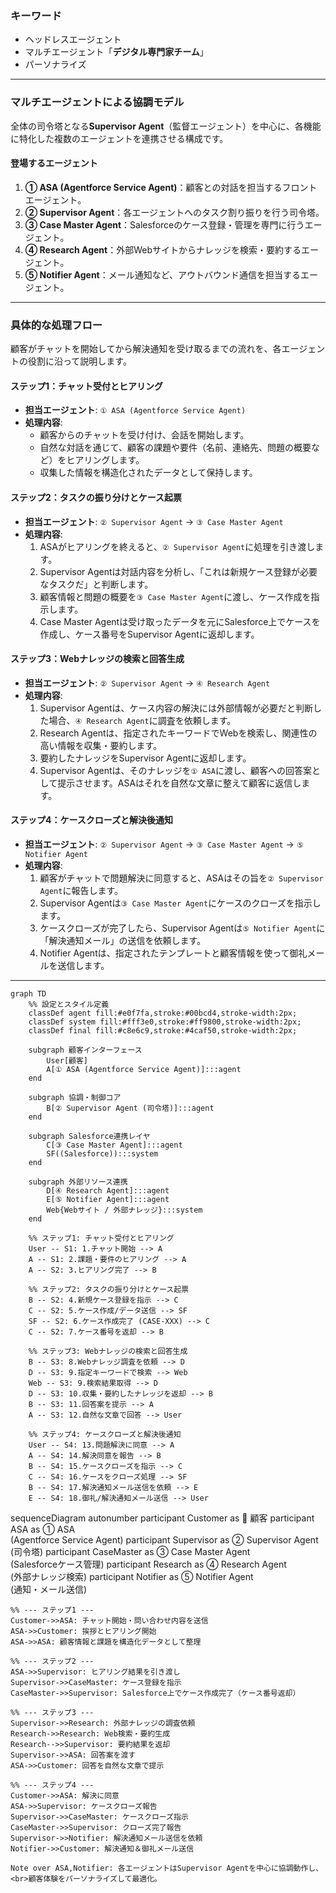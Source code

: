 ### キーワード
- ヘッドレスエージェント
- マルチエージェント「**デジタル専門家チーム**」
- パーソナライズ

---

### マルチエージェントによる協調モデル

全体の司令塔となる**Supervisor Agent**（監督エージェント）を中心に、各機能に特化した複数のエージェントを連携させる構成です。

#### 登場するエージェント
1.  **① ASA (Agentforce Service Agent)**：顧客との対話を担当するフロントエージェント。
2.  **② Supervisor Agent**：各エージェントへのタスク割り振りを行う司令塔。
3.  **③ Case Master Agent**：Salesforceのケース登録・管理を専門に行うエージェント。
4.  **④ Research Agent**：外部Webサイトからナレッジを検索・要約するエージェント。
5.  **⑤ Notifier Agent**：メール通知など、アウトバウンド通信を担当するエージェント。

---

### 具体的な処理フロー

顧客がチャットを開始してから解決通知を受け取るまでの流れを、各エージェントの役割に沿って説明します。

#### **ステップ1：チャット受付とヒアリング**
* **担当エージェント**: `① ASA (Agentforce Service Agent)`
* **処理内容**:
    * 顧客からのチャットを受け付け、会話を開始します。
    * 自然な対話を通じて、顧客の課題や要件（名前、連絡先、問題の概要など）をヒアリングします。
    * 収集した情報を構造化されたデータとして保持します。

#### **ステップ2：タスクの振り分けとケース起票**
* **担当エージェント**: `② Supervisor Agent` → `③ Case Master Agent`
* **処理内容**:
    1.  ASAがヒアリングを終えると、`② Supervisor Agent`に処理を引き渡します。
    2.  Supervisor Agentは対話内容を分析し、「これは新規ケース登録が必要なタスクだ」と判断します。
    3.  顧客情報と問題の概要を`③ Case Master Agent`に渡し、ケース作成を指示します。
    4.  Case Master Agentは受け取ったデータを元にSalesforce上でケースを作成し、ケース番号をSupervisor Agentに返却します。

#### **ステップ3：Webナレッジの検索と回答生成**
* **担当エージェント**: `② Supervisor Agent` → `④ Research Agent`
* **処理内容**:
    1.  Supervisor Agentは、ケース内容の解決には外部情報が必要だと判断した場合、`④ Research Agent`に調査を依頼します。
    2.  Research Agentは、指定されたキーワードでWebを検索し、関連性の高い情報を収集・要約します。
    3.  要約したナレッジをSupervisor Agentに返却します。
    4.  Supervisor Agentは、そのナレッジを`① ASA`に渡し、顧客への回答案として提示させます。ASAはそれを自然な文章に整えて顧客に返信します。

#### **ステップ4：ケースクローズと解決後通知**
* **担当エージェント**: `② Supervisor Agent` → `③ Case Master Agent` → `⑤ Notifier Agent`
* **処理内容**:
    1.  顧客がチャットで問題解決に同意すると、ASAはその旨を`② Supervisor Agent`に報告します。
    2.  Supervisor Agentは`③ Case Master Agent`にケースのクローズを指示します。
    3.  ケースクローズが完了したら、Supervisor Agentは`⑤ Notifier Agent`に「解決通知メール」の送信を依頼します。
    4.  Notifier Agentは、指定されたテンプレートと顧客情報を使って御礼メールを送信します。

---

```mermaid
graph TD
    %% 設定とスタイル定義
    classDef agent fill:#e0f7fa,stroke:#00bcd4,stroke-width:2px;
    classDef system fill:#fff3e0,stroke:#ff9800,stroke-width:2px;
    classDef final fill:#c8e6c9,stroke:#4caf50,stroke-width:2px;

    subgraph 顧客インターフェース
        User[顧客]
        A[① ASA (Agentforce Service Agent)]:::agent
    end

    subgraph 協調・制御コア
        B[② Supervisor Agent (司令塔)]:::agent
    end

    subgraph Salesforce連携レイヤ
        C[③ Case Master Agent]:::agent
        SF((Salesforce)):::system
    end

    subgraph 外部リソース連携
        D[④ Research Agent]:::agent
        E[⑤ Notifier Agent]:::agent
        Web{Webサイト / 外部ナレッジ}:::system
    end

    %% ステップ1: チャット受付とヒアリング
    User -- S1: 1.チャット開始 --> A
    A -- S1: 2.課題・要件のヒアリング --> A
    A -- S2: 3.ヒアリング完了 --> B

    %% ステップ2: タスクの振り分けとケース起票
    B -- S2: 4.新規ケース登録を指示 --> C
    C -- S2: 5.ケース作成/データ送信 --> SF
    SF -- S2: 6.ケース作成完了 (CASE-XXX) --> C
    C -- S2: 7.ケース番号を返却 --> B

    %% ステップ3: Webナレッジの検索と回答生成
    B -- S3: 8.Webナレッジ調査を依頼 --> D
    D -- S3: 9.指定キーワードで検索 --> Web
    Web -- S3: 9.検索結果取得 --> D
    D -- S3: 10.収集・要約したナレッジを返却 --> B
    B -- S3: 11.回答案を提示 --> A
    A -- S3: 12.自然な文章で回答 --> User

    %% ステップ4: ケースクローズと解決後通知
    User -- S4: 13.問題解決に同意 --> A
    A -- S4: 14.解決同意を報告 --> B
    B -- S4: 15.ケースクローズを指示 --> C
    C -- S4: 16.ケースをクローズ処理 --> SF
    B -- S4: 17.解決通知メール送信を依頼 --> E
    E -- S4: 18.御礼/解決通知メール送信 --> User
```

sequenceDiagram
    autonumber
    participant Customer as 👤 顧客
    participant ASA as ① ASA<br>(Agentforce Service Agent)
    participant Supervisor as ② Supervisor Agent<br>(司令塔)
    participant CaseMaster as ③ Case Master Agent<br>(Salesforceケース管理)
    participant Research as ④ Research Agent<br>(外部ナレッジ検索)
    participant Notifier as ⑤ Notifier Agent<br>(通知・メール送信)

    %% --- ステップ1 ---
    Customer->>ASA: チャット開始・問い合わせ内容を送信
    ASA->>Customer: 挨拶とヒアリング開始
    ASA->>ASA: 顧客情報と課題を構造化データとして整理

    %% --- ステップ2 ---
    ASA->>Supervisor: ヒアリング結果を引き渡し
    Supervisor->>CaseMaster: ケース登録を指示
    CaseMaster->>Supervisor: Salesforce上でケース作成完了（ケース番号返却）

    %% --- ステップ3 ---
    Supervisor->>Research: 外部ナレッジの調査依頼
    Research->>Research: Web検索・要約生成
    Research-->>Supervisor: 要約結果を返却
    Supervisor->>ASA: 回答案を渡す
    ASA->>Customer: 回答を自然な文章で提示

    %% --- ステップ4 ---
    Customer->>ASA: 解決に同意
    ASA->>Supervisor: ケースクローズ報告
    Supervisor->>CaseMaster: ケースクローズ指示
    CaseMaster->>Supervisor: クローズ完了報告
    Supervisor->>Notifier: 解決通知メール送信を依頼
    Notifier->>Customer: 解決通知＆御礼メール送信

    Note over ASA,Notifier: 各エージェントはSupervisor Agentを中心に協調動作し、<br>顧客体験をパーソナライズして最適化。
